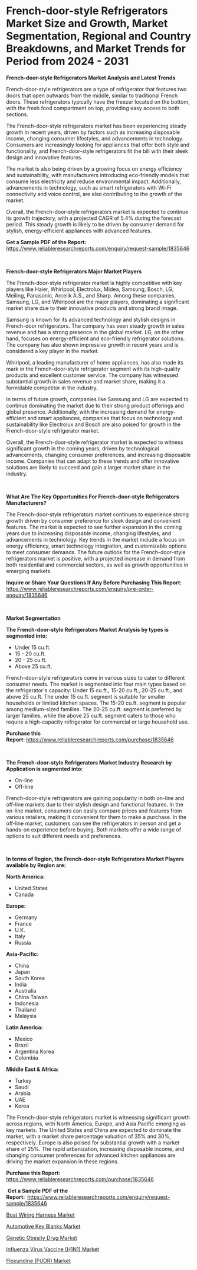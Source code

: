 <p><h1>French-door-style Refrigerators Market Size and Growth, Market Segmentation, Regional and Country Breakdowns, and Market Trends for Period from 2024 -  2031</h1></p><p><strong>French-door-style Refrigerators Market Analysis and Latest Trends</strong></p>
<p><p>French-door-style refrigerators are a type of refrigerator that features two doors that open outwards from the middle, similar to traditional French doors. These refrigerators typically have the freezer located on the bottom, with the fresh food compartment on top, providing easy access to both sections.</p><p>The French-door-style refrigerators market has been experiencing steady growth in recent years, driven by factors such as increasing disposable income, changing consumer lifestyles, and advancements in technology. Consumers are increasingly looking for appliances that offer both style and functionality, and French-door-style refrigerators fit the bill with their sleek design and innovative features.</p><p>The market is also being driven by a growing focus on energy efficiency and sustainability, with manufacturers introducing eco-friendly models that consume less electricity and reduce environmental impact. Additionally, advancements in technology, such as smart refrigerators with Wi-Fi connectivity and voice control, are also contributing to the growth of the market.</p><p>Overall, the French-door-style refrigerators market is expected to continue its growth trajectory, with a projected CAGR of 5.4% during the forecast period. This steady growth is likely to be driven by consumer demand for stylish, energy-efficient appliances with advanced features.</p></p>
<p><strong>Get a Sample PDF of the Report:&nbsp;</strong> <a href="https://www.reliableresearchreports.com/enquiry/request-sample/1835646">https://www.reliableresearchreports.com/enquiry/request-sample/1835646</a></p>
<p>&nbsp;</p>
<p><strong>French-door-style Refrigerators Major Market Players</strong></p>
<p><p>The French-door-style refrigerator market is highly competitive with key players like Haier, Whirlpool, Electrolux, Midea, Samsung, Bosch, LG, Meiling, Panasonic, Arcelik A.S., and Sharp. Among these companies, Samsung, LG, and Whirlpool are the major players, dominating a significant market share due to their innovative products and strong brand image.</p><p>Samsung is known for its advanced technology and stylish designs in French-door refrigerators. The company has seen steady growth in sales revenue and has a strong presence in the global market. LG, on the other hand, focuses on energy-efficient and eco-friendly refrigerator solutions. The company has also shown impressive growth in recent years and is considered a key player in the market.</p><p>Whirlpool, a leading manufacturer of home appliances, has also made its mark in the French-door-style refrigerator segment with its high-quality products and excellent customer service. The company has witnessed substantial growth in sales revenue and market share, making it a formidable competitor in the industry.</p><p>In terms of future growth, companies like Samsung and LG are expected to continue dominating the market due to their strong product offerings and global presence. Additionally, with the increasing demand for energy-efficient and smart appliances, companies that focus on technology and sustainability like Electrolux and Bosch are also poised for growth in the French-door-style refrigerator market.</p><p>Overall, the French-door-style refrigerator market is expected to witness significant growth in the coming years, driven by technological advancements, changing consumer preferences, and increasing disposable income. Companies that can adapt to these trends and offer innovative solutions are likely to succeed and gain a larger market share in the industry.</p></p>
<p>&nbsp;</p>
<p><strong>What Are The Key Opportunities For French-door-style Refrigerators Manufacturers?</strong></p>
<p><p>The French-door-style refrigerators market continues to experience strong growth driven by consumer preference for sleek design and convenient features. The market is expected to see further expansion in the coming years due to increasing disposable income, changing lifestyles, and advancements in technology. Key trends in the market include a focus on energy efficiency, smart technology integration, and customizable options to meet consumer demands. The future outlook for the French-door-style refrigerators market is positive, with a projected increase in demand from both residential and commercial sectors, as well as growth opportunities in emerging markets.</p></p>
<p><strong>Inquire or Share Your Questions If Any Before Purchasing This Report:</strong> <a href="https://www.reliableresearchreports.com/enquiry/pre-order-enquiry/1835646">https://www.reliableresearchreports.com/enquiry/pre-order-enquiry/1835646</a></p>
<p>&nbsp;</p>
<p><strong>Market Segmentation</strong></p>
<p><strong>The French-door-style Refrigerators Market Analysis by types is segmented into:</strong></p>
<p><ul><li>Under 15 cu.ft.</li><li>15 - 20 cu.ft.</li><li>20 - 25 cu.ft.</li><li>Above 25 cu.ft.</li></ul></p>
<p><p>French-door-style refrigerators come in various sizes to cater to different consumer needs. The market is segmented into four main types based on the refrigerator's capacity: Under 15 cu.ft., 15-20 cu.ft., 20-25 cu.ft., and above 25 cu.ft. The under 15 cu.ft. segment is suitable for smaller households or limited kitchen spaces. The 15-20 cu.ft. segment is popular among medium-sized families. The 20-25 cu.ft. segment is preferred by larger families, while the above 25 cu.ft. segment caters to those who require a high-capacity refrigerator for commercial or large household use.</p></p>
<p><strong>Purchase this Report:&nbsp;</strong><a href="https://www.reliableresearchreports.com/purchase/1835646">https://www.reliableresearchreports.com/purchase/1835646</a></p>
<p>&nbsp;</p>
<p><strong>The French-door-style Refrigerators Market Industry Research by Application is segmented into:</strong></p>
<p><ul><li>On-line</li><li>Off-line</li></ul></p>
<p><p>French-door-style refrigerators are gaining popularity in both on-line and off-line markets due to their stylish design and functional features. In the on-line market, consumers can easily compare prices and features from various retailers, making it convenient for them to make a purchase. In the off-line market, customers can see the refrigerators in person and get a hands-on experience before buying. Both markets offer a wide range of options to suit different needs and preferences.</p></p>
<p>&nbsp;</p>
<p><strong>In terms of Region, the French-door-style Refrigerators Market Players available by Region are:</strong></p>
<p>
    <p> <strong> North America: </strong>
        <ul>
            <li>United States</li>
            <li>Canada</li>
        </ul>
        </p> 
    <p> <strong> Europe: </strong>
        <ul>
            <li>Germany</li>
            <li>France</li>
            <li>U.K.</li>
            <li>Italy</li>
            <li>Russia</li>
        </ul>
        </p> 
    <p> <strong> Asia-Pacific: </strong>
        <ul>
            <li>China</li>
            <li>Japan</li>
            <li>South Korea</li>
            <li>India</li>
            <li>Australia</li>
            <li>China Taiwan</li>
            <li>Indonesia</li>
            <li>Thailand</li>
            <li>Malaysia</li>
        </ul>
        </p> 
    <p> <strong> Latin America: </strong>
        <ul>
            <li>Mexico</li>
            <li>Brazil</li>
            <li>Argentina Korea</li>
            <li>Colombia</li>
        </ul>
        </p> 
    <p> <strong> Middle East & Africa: </strong>
        <ul>
            <li>Turkey</li>
            <li>Saudi</li>
            <li>Arabia</li>
            <li>UAE</li>
            <li>Korea</li>
        </ul>
    </p>
    </p>
<p><p>The French-door-style refrigerators market is witnessing significant growth across regions, with North America, Europe, and Asia Pacific emerging as key markets. The United States and China are expected to dominate the market, with a market share percentage valuation of 35% and 30%, respectively. Europe is also poised for substantial growth with a market share of 25%. The rapid urbanization, increasing disposable income, and changing consumer preferences for advanced kitchen appliances are driving the market expansion in these regions.</p></p>
<p><strong>Purchase this Report: </strong><a href="https://www.reliableresearchreports.com/purchase/1835646">https://www.reliableresearchreports.com/purchase/1835646</a></p>
<p>&nbsp;<strong>Get a Sample PDF of the Report:&nbsp;&nbsp;</strong><a href="https://www.reliableresearchreports.com/enquiry/request-sample/1835646">https://www.reliableresearchreports.com/enquiry/request-sample/1835646</a></p>
<p><strong></strong></p>
<p><p><a href="https://issuu.com/reportprime-2/docs/boat-wiring-harness-market-size-2030.pptx">Boat Wiring Harness Market</a></p><p><a href="https://issuu.com/reportprime-2/docs/automotive-key-blanks-market-size-2030.pptx">Automotive Key Blanks Market</a></p><p><a href="https://medium.com/@bitmainantminer/genetic-obesity-drug-market-size-reveals-the-best-marketing-channels-in-global-industry-a64feef9a6f7">Genetic Obesity Drug Market</a></p><p><a href="https://medium.com/@joedaniels66/influenza-virus-vaccine-h1n1-market-competitive-analysis-market-trends-and-forecast-to-2031-f5df68ad75a0">Influenza Virus Vaccine (H1N1) Market</a></p><p><a href="https://medium.com/@joedaniels66/floxuridine-fudr-market-size-reveals-the-best-marketing-channels-in-global-industry-a0d5409fadd1">Floxuridine (FUDR) Market</a></p></p>